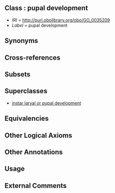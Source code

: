 
## Class : pupal development

 * *IRI* = http://purl.obolibrary.org/obo/GO_0035209
 * *Label* = pupal development

## Synonyms


## Cross-references


## Subsets


## Superclasses

 * [instar larval or pupal development](../../GO/65/GO_0002165.md)

## Equivalencies


## Other Logical Axioms


## Other Annotations


## Usage


## External Comments


